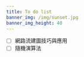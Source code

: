 ```yaml
---
title: To do list
banner_img: /img/sunset.jpg
banner_img_height: 40
---
```


- [ ] 網路流建圖技巧與應用
- [ ] 隨機演算法
